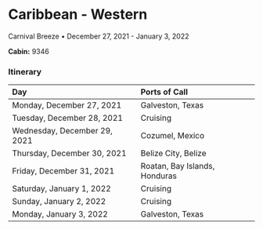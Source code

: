 # Caribbean - Western

Carnival Breeze • December 27, 2021 - January 3, 2022

**Cabin:** 9346

### Itinerary

| Day                          | Ports of Call                 |
| :--------------------------- | :---------------------------- |
| Monday, December 27, 2021    | Galveston, Texas              |
| Tuesday, December 28, 2021   | Cruising                      |
| Wednesday, December 29, 2021 | Cozumel, Mexico               |
| Thursday, December 30, 2021  | Belize City, Belize           |
| Friday, December 31, 2021    | Roatan, Bay Islands, Honduras |
| Saturday, January 1, 2022    | Cruising                      |
| Sunday, January 2, 2022      | Cruising                      |
| Monday, January 3, 2022      | Galveston, Texas              |
